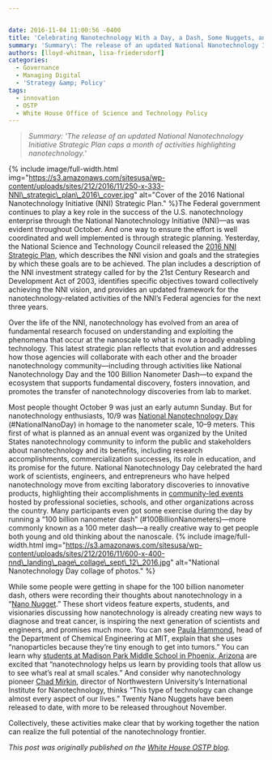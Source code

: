 ```yaml
---


date: 2016-11-04 11:00:56 -0400
title: 'Celebrating Nanotechnology With a Day, a Dash, Some Nuggets, and a Plan'
summary: 'Summary\: The release of an updated National Nanotechnology Initiative Strategic Plan caps a month of activities highlighting nanotechnology. The Federal government continues to play a key role in the success of the U.S. nanotechnology enterprise through the National Nanotechnology Initiative (NNI)&mdash;as was evident'
authors: [lloyd-whitman, lisa-friedersdorf]
categories:
  - Governance
  - Managing Digital
  - 'Strategy &amp; Policy'
tags:
  - innovation
  - OSTP
  - White House Office of Science and Technology Policy
---
```


> _Summary: 'The release of an updated National Nanotechnology Initiative Strategic Plan caps a month of activities highlighting nanotechnology._'


{% include image/full-width.html img="https://s3.amazonaws.com/sitesusa/wp-content/uploads/sites/212/2016/11/250-x-333-NNI\_strategic\_plan\_2016\_cover.jpg" alt="Cover of the 2016 National Nanotechnology Initiative (NNI) Strategic Plan." %}The Federal government continues to play a key role in the success of the U.S. nanotechnology enterprise through the National Nanotechnology Initiative (NNI)—as was evident throughout October. And one way to ensure the effort is well coordinated and well implemented is through strategic planning. Yesterday, the National Science and Technology Council released the <a href="http://www.nano.gov/2016StrategicPlan" target="_blank">2016 NNI Strategic Plan</a>, which describes the NNI vision and goals and the strategies by which these goals are to be achieved. The plan includes a description of the NNI investment strategy called for by the 21st Century Research and Development Act of 2003, identifies specific objectives toward collectively achieving the NNI vision, and provides an updated framework for the nanotechnology-related activities of the NNI’s Federal agencies for the next three years.

Over the life of the NNI, nanotechnology has evolved from an area of fundamental research focused on understanding and exploiting the phenomena that occur at the nanoscale to what is now a broadly enabling technology. This latest strategic plan reflects that evolution and addresses how those agencies will collaborate with each other and the broader nanotechnology community—including through activities like National Nanotechnology Day and the 100 Billion Nanometer Dash—to expand the ecosystem that supports fundamental discovery, fosters innovation, and promotes the transfer of nanotechnology discoveries from lab to market.

Most people thought October 9 was just an early autumn Sunday. But for nanotechnology enthusiasts, 10/9 was <a href="http://www.nano.gov/node/1657" target="_blank">National Nanotechnology Day</a> (#NationalNanoDay) in homage to the nanometer scale, 10–9 meters. This first of what is planned as an annual event was organized by the United States nanotechnology community to inform the public and stakeholders about nanotechnology and its benefits, including research accomplishments, commercialization successes, its role in education, and its promise for the future. National Nanotechnology Day celebrated the hard work of scientists, engineers, and entrepreneurs who have helped nanotechnology move from exciting laboratory discoveries to innovative products, highlighting their accomplishments in [community-led events](http://www.nano.gov/node/1641) hosted by professional societies, schools, and other organizations across the country. Many participants even got some exercise during the day by running a “100 billion nanometer dash” (#100BillionNanometers)—more commonly known as a 100 meter dash—a really creative way to get people both young and old thinking about the nanoscale. 
{% include image/full-width.html img="https://s3.amazonaws.com/sitesusa/wp-content/uploads/sites/212/2016/11/600-x-400-nnd\_landing\_page\_collage\_sept\_12\_2016.jpg" alt="National Nanotechnology Day collage of photos." %} 

While some people were getting in shape for the 100 billion nanometer dash, others were recording their thoughts about nanotechnology in a “<a href="http://www.nano.gov/nanotv" target="_blank">Nano Nugget</a>.” These short videos feature experts, students, and visionaries discussing how nanotechnology is already creating new ways to diagnose and treat cancer, is inspiring the next generation of scientists and engineers, and promises much more. You can see [Paula Hammond](http://www.nano.gov/node/1678), head of the Department of Chemical Engineering at MIT, explain that she uses “nanoparticles because they’re tiny enough to get into tumors.” You can learn why <a href="http://www.nano.gov/node/1677" target="_blank">students at Madison Park Middle School in Phoenix, Arizona</a> are excited that “nanotechnology helps us learn by providing tools that allow us to see what’s real at small scales.” And consider why nanotechnology pioneer <a href="http://www.nano.gov/node/1689" target="_blank">Chad Mirkin</a>, director of Northwestern University&#8217;s International Institute for Nanotechnology, thinks “This type of technology can change almost every aspect of our lives.” Twenty Nano Nuggets have been released to date, with more to be released throughout November.

Collectively, these activities make clear that by working together the nation can realize the full potential of the nanotechnology frontier.

_This post was originally published on the [White House OSTP blog](https://www.whitehouse.gov/administration/eop/ostp/blog)._